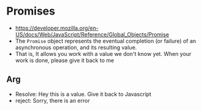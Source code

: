 # Promises

- https://developer.mozilla.org/en-US/docs/Web/JavaScript/Reference/Global_Objects/Promise
- The `Promise` object represents the eventual completion (or failure) of an asynchronous operation, and its resulting value.
- That is, It allows you work with a value we don't know yet. When your work is done, please give it back to me

## Arg

- Resolve: Hey this is a value. Give it back to Javascript
- reject: Sorry, there is an error
